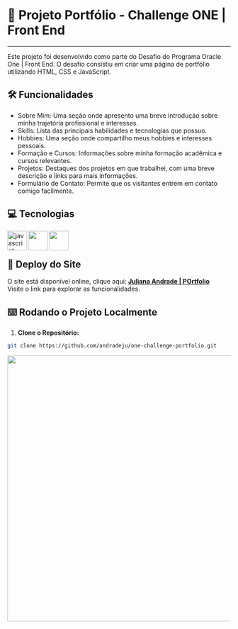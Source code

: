 # 📝 Projeto Portfólio - Challenge ONE | Front End 
---

Este projeto foi desenvolvido como parte do Desafio do Programa Oracle One | Front End. O desafio consistiu em criar uma página de portfólio utilizando HTML, CSS e JavaScript. 

## 🛠️ Funcionalidades

- Sobre Mim: Uma seção onde apresento uma breve introdução sobre minha trajetória profissional e interesses.
- Skills: Lista das principais habilidades e tecnologias que possuo.
- Hobbies: Uma seção onde compartilho meus hobbies e interesses pessoais.
- Formação e Cursos: Informações sobre minha formação acadêmica e cursos relevantes.
- Projetos: Destaques dos projetos em que trabalhei, com uma breve descrição e links para mais informações.
- Formulário de Contato: Permite que os visitantes entrem em contato comigo facilmente.
 
## 💻 Tecnologias
<p align="left">
<img align="left" src="https://cdn.jsdelivr.net/gh/devicons/devicon@latest/icons/javascript/javascript-original.svg" width="44" height="44" alt="javascript" />
<img align="left" src="https://cdn.jsdelivr.net/gh/devicons/devicon/icons/html5/html5-plain-wordmark.svg" width="44" height="44" />
<img align="left" src="https://cdn.jsdelivr.net/gh/devicons/devicon/icons/css3/css3-plain-wordmark.svg" width="44" height="44" />
</p>
<br>
<br>

## 🚀 Deploy do Site
O site está disponível online, clique aqui: **[Juliana Andrade | POrtfolio](https://one-challenge-portfolio-three.vercel.app/)** <br>
Visite o link para explorar as funcionalidades.

## ⌨️ Rodando o Projeto Localmente

1. **Clone o Repositório:**
```bash
git clone https://github.com/andradeju/one-challenge-portfolio.git
```   

<p align="center" >
     <img width="600" heigth="600" src="https://user-images.githubusercontent.com/101413385/168887837-b6d26532-6782-48dc-92eb-e48bf6c57a15.png">
</p>



